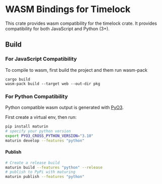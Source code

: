 # WASM Bindings for Timelock

This crate provides wasm compatibility for the timelock crate. It provides compatibility for both JavaScript and Python (3+).

## Build

### For JavaScript Compatibility
To compile to wasm, first build the project and them run wasm-pack

``` shell
cargo build
wasm-pack build --target web --out-dir pkg
```

### For Python Compatibility

Python compatible wasm output is generated with [PyO3](https://pyo3.rs/v0.23.2/).

First create a virtual env, then run:

``` sh
pip install maturin
# specify your python version
export PYO3_CROSS_PYTHON_VERSION="3.10"
maturin develop --features "python"
```

#### Publish

``` sh
# Create a release build
maturin build --features "python" --release
# publish to PyPi with maturing
maturin publish --features "python"
```